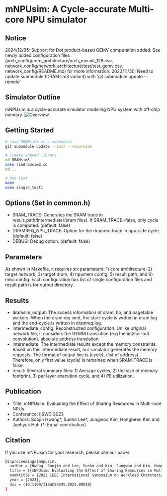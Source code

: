 # mNPUsim: A Cycle-accurate Multi-core NPU simulator

## Notice
2024/12/05: Support for Dot product-based GEMV computation added. See newly added configuration files (arch_config/core_architecture/arch_mvunit_128.csv, network_config/network_architecture/test/test_gemv.csv, network_config/README.md) for more information.
2023/11/30: Need to update submodule (DRAMsim3 variant) with 'git submodule update --remote'

## Simulator Outline
mNPUsim is a cycle-accurate simulator modeling NPU system with off-chip memory.
![Overview](./mnpusim_multinpu_overview.png)

## Getting Started
```bash
# Load DRAMsim3 as a submodule
git submodule update --init --recursive

# Create shared library
cd DRAMsim3
make libdramsim3.so
cd ..

# Run test
make
make single_test1
```

## Options (Set in common.h)
* SRAM_TRACE: Generates the SRAM trace in result_path/intermediate/(sram files). If SRAM_TRACE=false, only cycle is computed. (default: false)
* DRAMREQ_NPU_TRACE: Option for the dramreq trace in npu-side cycle. (default: false)
* DEBUG: Debug option. (default: false)

## Parameters
As shown in Makefile, it requires six parameters: 1) core architecture, 2) target network, 3) target dram, 4) npumem config, 5) result path, and 6) misc config.
Each configuration has list of single configuration files and result path is for output directory.

## Results
* dramsim_output: The access information of dram, tlb, and pagetable walkers. When the dram req sent, the start-cycle is written in dram.log and the end-cycle is written in dramreq.log.
* intermediate_config: Reconstructed configuration. Unlike original network file, it considers the GEMM translation (e.g the im2col-out convolution), absolute address translation.
* intermediate: The intermediate results except the memory constraints. Based on this intermediate result, our simulator generates the memory requests. The format of output line is (cycle), (list of address). Therefore, only first value (cycle) is remained when SRAM_TRACE is false.
* result: Several summary files: 1) Average cycles, 2) the size of memory footprint, 3) per layer execution cycle, and 4) PE utilization.

## Publication
* Title: mNPUsim: Evaluating the Effect of Sharing Resources in Multi-core NPUs
* Conference: IISWC 2023
* Authors: Soojin Hwang*, Sunho Lee*, Jungwoo Kim, Hongbeen Kim and Jaehyuk Huh (*: Equal contribution)

## Citation
If you use mNPUsim for your research, please cite our paper:
```bash
@inproceedings{mnpusim,
  author = {Hwang, Soojin and Lee, Sunho and Kim, Jungwoo and Kim, Hongbeen and Huh, Jaehyuk},
  title = {{mNPUsim: Evaluating the Effect of Sharing Resources in Multi-core NPUs}},
  booktitle = {2023 IEEE International Symposium on Workload Charcterization (IISWC)},
  year = {2023},
  doi = {10.1109/IISWC59245.2023.00018}
}
```

